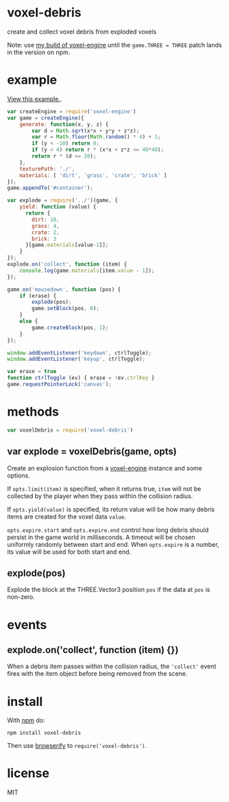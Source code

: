 # voxel-debris

create and collect voxel debris from exploded voxels

Note: use [my build of voxel-engine](http://github.com/substack/voxel-engine)
until the `game.THREE = THREE` patch lands in the version on npm.

# example

[View this example.](http://substack.net/projects/voxel-debris/).

``` js
var createEngine = require('voxel-engine')
var game = createEngine({
    generate: function(x, y, z) {
        var d = Math.sqrt(x*x + y*y + z*z);
        var r = Math.floor(Math.random() * 4) + 1;
        if (y < -10) return 0;
        if (y < 4) return r * (x*x + z*z <= 40*40);
        return r * (d <= 20);
    },
    texturePath: './',
    materials: [ 'dirt', 'grass', 'crate', 'brick' ]
});
game.appendTo('#container');

var explode = require('../')(game, {
    yield: function (value) {
      return {
        dirt: 10,
        grass: 4,
        crate: 2,
        brick: 3
      }[game.materials[value-1]];
    }
});
explode.on('collect', function (item) {
    console.log(game.materials[item.value - 1]);
});

game.on('mousedown', function (pos) {
    if (erase) {
        explode(pos);
        game.setBlock(pos, 0);
    }
    else {
        game.createBlock(pos, 1);
    }
});

window.addEventListener('keydown', ctrlToggle);
window.addEventListener('keyup', ctrlToggle);

var erase = true
function ctrlToggle (ev) { erase = !ev.ctrlKey }
game.requestPointerLock('canvas');
```

# methods

``` js
var voxelDebris = require('voxel-debris')
```

## var explode = voxelDebris(game, opts)

Create an explosion function from a
[voxel-engine](http://npmjs.org/packages/voxel-engine)
instance and some options.

If `opts.limit(item)` is specified, when it returns true, `item` will not be
collected by the player when they pass within the collision radius.

If `opts.yield(value)` is specified, its return value will be how many debris
items are created for the voxel data `value`.

`opts.expire.start` and `opts.expire.end` control how long debris should persist
in the game world in milliseconds. A timeout will be chosen uniformly randomly
between start and end.
When `opts.expire` is a number, its value will be used for both start and end.

## explode(pos)

Explode the block at the THREE.Vector3 position `pos` if the data at `pos` is
non-zero.

# events

## explode.on('collect', function (item) {})

When a debris item passes within the collision radius, the `'collect'` event
fires with the item object before being removed from the scene.

# install

With [npm](https://npmjs.org) do:

```
npm install voxel-debris
```

Then use [browserify](http://browserify.org) to `require('voxel-debris')`.

# license

MIT

